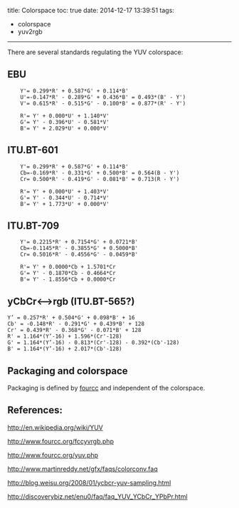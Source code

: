 title: Colorspace
toc: true
date: 2014-12-17 13:39:51
tags:
- colorspace
- yuv2rgb
---

There are several standards regulating the YUV colorspace: 

## EBU

```
    Y'= 0.299*R' + 0.587*G' + 0.114*B'
    U'=-0.147*R' - 0.289*G' + 0.436*B' = 0.493*(B' - Y')
    V'= 0.615*R' - 0.515*G' - 0.100*B' = 0.877*(R' - Y')

    R'= Y' + 0.000*U' + 1.140*V'
    G'= Y' - 0.396*U' - 0.581*V'
    B'= Y' + 2.029*U' + 0.000*V'
```

## ITU.BT-601


```
    Y'= 0.299*R' + 0.587*G' + 0.114*B'
    Cb=-0.169*R' - 0.331*G' + 0.500*B' = 0.564(B - Y')
    Cr= 0.500*R' - 0.419*G' - 0.081*B' = 0.713(R - Y')

    R'= Y' + 0.000*U' + 1.403*V'
    G'= Y' - 0.344*U' - 0.714*V'
    B'= Y' + 1.773*U' + 0.000*V'
```

## ITU.BT-709

```
    Y'= 0.2215*R' + 0.7154*G' + 0.0721*B'
    Cb=-0.1145*R' - 0.3855*G' + 0.5000*B'
    Cr= 0.5016*R' - 0.4556*G' - 0.0459*B'

    R'= Y' + 0.0000*Cb + 1.5701*Cr
    G'= Y' - 0.1870*Cb - 0.4664*Cr
    B'= Y' - 1.8556*Cb + 0.0000*Cr
```

## yCbCr<-->rgb (ITU.BT-565?)

```
Y’ = 0.257*R' + 0.504*G' + 0.098*B' + 16
Cb' = -0.148*R' - 0.291*G' + 0.439*B' + 128
Cr' = 0.439*R' - 0.368*G' - 0.071*B' + 128
R' = 1.164*(Y’-16) + 1.596*(Cr'-128)
G' = 1.164*(Y’-16) - 0.813*(Cr'-128) - 0.392*(Cb'-128)
B' = 1.164*(Y’-16) + 2.017*(Cb'-128)
```

## Packaging and colorspace

Packaging is defined by [fourcc](http://www.fourcc.org/yuv.php) and independent of the colorspace.

## References:

http://en.wikipedia.org/wiki/YUV

http://www.fourcc.org/fccyvrgb.php

http://www.fourcc.org/yuv.php

http://www.martinreddy.net/gfx/faqs/colorconv.faq

http://blog.weisu.org/2008/01/ycbcr-yuv-sampling.html

http://discoverybiz.net/enu0/faq/faq_YUV_YCbCr_YPbPr.html
